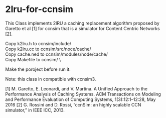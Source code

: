 # 2lru-for-ccnsim
This Class implements 2lRU a caching replacement algorithm proposed by Garetto et al [1] for ccnsim that is a simulator for Content Centric Networks [2]. 

Copy k2lru.h to ccnsim/include/ \
Copy k2lru.cc to ccnsim/src/noce/cache/ \
Copy cache.ned to ccnsim/modules/node/cache/ \
Copy Makefile to ccnsim/ \ 

Make the poroject before run it.

Note: this class in compatible with ccnsim3.

[1] M. Garetto, E. Leonardi, and V. Martina. A Unified Approach to the Performance Analysis of Caching Systems. ACM Transactions on Modeling and Performance Evaluation of Computing Systems, 1(3):12:1–12:28, May 2016
[2] G. Rossini and D. Rossi, “ccnSim: an highly scalable CCN simulator,” in IEEE ICC, 2013.

